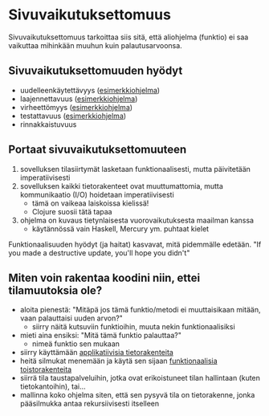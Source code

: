 # Sivuvaikutuksettomuus

Sivuvaikutuksettomuus tarkoittaa siis sitä, että aliohjelma (funktio) ei
saa vaikuttaa mihinkään muuhun kuin palautusarvoonsa.

## Sivuvaikutuksettomuuden hyödyt

- uudelleenkäytettävyys ([esimerkkiohjelma](ex-1.js))
- laajennettavuus ([esimerkkiohjelma](ex-2.js))
- virheettömyys ([esimerkkiohjelma](ex-3.js))
- testattavuus ([esimerkkiohjelma](ex-4.js))
- rinnakkaistuvuus

## Portaat sivuvaikutuksettomuuteen

1. sovelluksen tilasiirtymät lasketaan funktionaalisesti, mutta
   päivitetään imperatiivisesti
2. sovelluksen kaikki tietorakenteet ovat muuttumattomia, mutta
   kommunikaatio (I/O) hoidetaan imperatiivisesti
   - tämä on vaikeaa laiskoissa kielissä!
   - Clojure suosii tätä tapaa
3. ohjelma on kuvaus tietynlaisesta vuorovaikutuksesta maailman kanssa
   - käytännössä vain Haskell, Mercury ym. puhtaat kielet

Funktionaalisuuden hyödyt (ja haitat) kasvavat, mitä pidemmälle edetään.
"If you made a destructive update, you'll hope you didn't"

## Miten voin rakentaa koodini niin, ettei tilamuutoksia ole?

- aloita pienestä: "Mitäpä jos tämä funktio/metodi ei muuttaisikaan
  mitään, vaan palauttaisi uuden arvon?"
  - siirry näitä kutsuviin funktioihin, muuta nekin funktionaalisiksi
- mieti aina ensiksi: "Mitä tämä funktio palauttaa?"
  - nimeä funktio sen mukaan
- siirry käyttämään [applikatiivisia tietorakenteita](../3-data-structures/)
- heitä silmukat menemään ja käytä sen sijaan
  [funktionaalisia toistorakenteita](../4-iteration)
- siirrä tila taustapalveluihin, jotka ovat erikoistuneet tilan
  hallintaan (kuten tietokantoihin), tai...
- mallinna koko ohjelma siten, että sen pysyvä tila on tietorakenne,
  jonka pääsilmukka antaa rekursiivisesti itselleen

